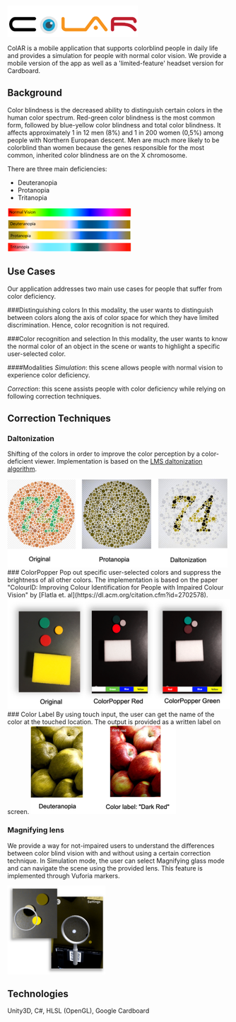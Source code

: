<img src="logo.png" height="70">

ColAR is a mobile application that supports colorblind people in daily life and provides a simulation for people with normal color vision. We provide a mobile version of the app as well as a 'limited-feature' headset version for Cardboard.


## Background
Color blindness is the decreased ability to distinguish certain colors in the human color spectrum. Red-green color blindness is the most common form, followed by blue-yellow color blindness and total color blindness. It affects approximately 1 in 12 men (8%) and 1 in 200 women (0,5%) among people with Northern European descent. Men are much more likely to be colorblind than women because the genes responsible for the most common, inherited color blindness are on the X chromosome.

There are three main deficiencies:

* Deuteranopia
* Protanopia
* Tritanopia

<img src="Spectrum.png" height="100">

## Use Cases
Our application addresses two main use cases for people that suffer from color deficiency. 

###Distinguishing colors
In this modality, the user wants to distinguish between colors along the axis of color space for which they have limited discrimination. Hence, color recognition is not required.

###Color recognition and selection
In this modality, the user wants to know the normal color of an object in the scene or wants to highlight a specific user-selected color. 

####Modalities
*Simulation*: this scene allows people with normal vision to experience color deficiency.

*Correction*: this scene assists people with color deficiency while relying on following correction techniques.

## Correction Techniques
### Daltonization
Shifting of the colors in order to improve the color perception by a color-deficient viewer.
Implementation is based on the [LMS daltonization algorithm](http://www.daltonize.org/2010/05/lms-daltonization-algorithm.html). 

<img src="Daltonization.png" height="200">
### ColorPopper
Pop out specific user-selected colors and suppress the brightness of all other colors. 
The implementation is based on the paper "ColourID: Improving Colour Identification for People with Impaired Colour Vision" by [Flatla et. al](https://dl.acm.org/citation.cfm?id=2702578). 

<img src="colorpopper.png" height="250">
### Color Label
By using touch input, the user can get the name of the color at the touched location. The output is provided as a written label on screen.

<img src="labels.png" height="200">

### Magnifying lens
We provide a way for not-impaired users to understand the differences between color blind vision with and without using a certain correction technique. In Simulation mode, the user can select Magnifying glass mode and can navigate the scene using the provided lens. This feature is implemented through Vuforia markers.

<img src="lens.png" height="200">

## Technologies
Unity3D, C#, HLSL (OpenGL), Google Cardboard
